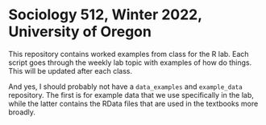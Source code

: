 # Sociology 512, Winter 2022, University of Oregon

This repository contains worked examples from class for the R lab. Each script goes through the weekly lab topic with examples of how do things. This will be updated after each class.

And yes, I should probably not have a `data_examples` and `example_data` repository. The first is for example data that we use specifically in the lab, while the latter contains the RData files that are used in the textbooks more broadly.
